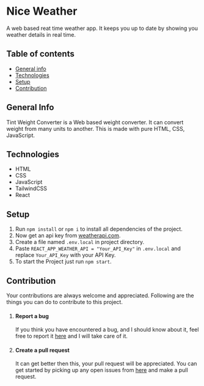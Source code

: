 # Nice Weather

A web based reat time weather app. It keeps you up to date by showing you weather details in real time.
## Table of contents
* [General info](#general-info)
* [Technologies](#technologies)
* [Setup](#setup)
* [Contribution](#contribution)
## General Info
Tint Weight Converter is a Web based weight converter. It can convert weight from many units to another. This is made with pure HTML, CSS, JavaScript.
## Technologies 
* HTML
* CSS
* JavaScript
* TailwindCSS
* React
## Setup
1. Run ```npm install``` or ```npm i``` to install all dependencies of the project.
2. Now get an api key from [weatherapi.com](https://www.weatherapi.com/).
3. Create a file named ```.env.local``` in project directory.
4. Paste ```REACT_APP_WEATHER_API = "Your_API_Key"``` in ```.env.local``` and replace ```Your_API_Key``` with your API Key.
5. To start the Project just run ```npm start```.
## Contribution
Your contributions are always welcome and appreciated. Following are the things you can do to contribute to this project.
1. #### Report a bug
   If you think you have encountered a bug, and I should know about it, feel free to report it [here](https://github.com/ArvindSaini978/nice/weather/issues) and I will take care of it.
2. #### Create a pull request
   It can get better then this, your pull request will be appreciated. You can get started by picking up any open issues from [here](https://github.com/ArvindSaini978/nice-weather/issues) and make a pull request.

